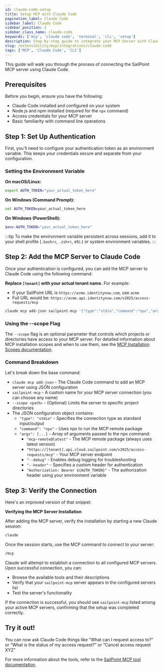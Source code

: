 ```yaml
---
id: claude-code-setup
title: Setup MCP with Claude Code
pagination_label: Claude Code
sidebar_label: Claude Code
sidebar_position: 2
sidebar_class_name: claude-code
keywords: ['mcp', 'claude code', 'terminal', 'cli', 'setup']
description: Step-by-step guide to integrate your MCP Server with Claude Code for terminal-based development workflows
slug: /extensibility/mcp/integrations/claude-code
tags: ['MCP', 'Claude Code', 'CLI']
---
```


This guide will walk you through the process of connecting the SailPoint MCP server using Claude Code.

## Prerequisites

Before you begin, ensure you have the following:

- Claude Code installed and configured on your system
- Node.js and npm installed (required for the `npx` command)
- Access credentials for your MCP server
- Basic familiarity with command line operations

## Step 1: Set Up Authentication

First, you'll need to configure your authentication token as an environment variable. This keeps your credentials secure and separate from your configuration.

### Setting the Environment Variable

**On macOS/Linux:**

```bash
export AUTH_TOKEN="your_actual_token_here"
```

**On Windows (Command Prompt):**

```cmd
set AUTH_TOKEN=your_actual_token_here
```

**On Windows (PowerShell):**

```powershell
$env:AUTH_TOKEN="your_actual_token_here"
```

:::tip
To make the environment variable persistent across sessions, add it to your shell profile (`.bashrc`, `.zshrc`, etc.) or system environment variables.
:::

## Step 2: Add the MCP Server to Claude Code

Once your authentication is configured, you can add the MCP server to Claude Code using the following command:

**Replace `[tenant]` with your actual tenant name.** For example:

- If your SailPoint URL is `https://acme.identitynow.com`, use `acme`
- Full URL would be: `https://acme.api.identitynow.com/v2025/access-requests/mcp`

```bash
claude mcp add-json sailpoint-mcp '{"type":"stdio","command":"npx","args":["mcp-remote@latest","https://[tenant].api.cloud.sailpoint.com/v2025/access-requests/mcp","--header","Authorization: Bearer ${AUTH_TOKEN}"]}'
```

### Using the --scope Flag

The `--scope` flag is an optional parameter that controls which projects or directories have access to your MCP server. For detailed information about MCP installation scopes and when to use them, see the [MCP Installation Scopes documentation](https://docs.anthropic.com/en/docs/claude-code/mcp#mcp-installation-scopes).

### Command Breakdown

Let's break down the base command:

- `claude mcp add-json` - The Claude Code command to add an MCP server using JSON configuration
- `sailpoint-mcp` - A custom name for your MCP server connection (you can choose any name)
- `--scope <path>` - (Optional) Limits the server to specific project directories
- The JSON configuration object contains:
  - `"type": "stdio"` - Specifies the connection type as standard input/output
  - `"command": "npx"` - Uses npx to run the MCP remote package
  - `"args": [...]` - Array of arguments passed to the npx command:
    - `"mcp-remote@latest"` - The MCP remote package (always uses latest version)
    - `"https://[tenant].api.cloud.sailpoint.com/v2025/access-requests/mcp"` - Your MCP server endpoint
    - `"--debug"` - Enables debug logging for troubleshooting
    - `"--header"` - Specifies a custom header for authentication
    - `"Authorization: Bearer ${AUTH_TOKEN}"` - The authorization header using your environment variable

## Step 3: Verify the Connection

Here's an improved version of that snippet:

**Verifying the MCP Server Installation**

After adding the MCP server, verify the installation by starting a new Claude session:

```bash
claude
```

Once the session starts, use the MCP command to connect to your server:

```bash
/mcp
```

Claude will attempt to establish a connection to all configured MCP servers. Upon successful connection, you can:

- Browse the available tools and their descriptions
- Verify that your `sailpoint-mcp` server appears in the configured servers list
- Test the server's functionality

If the connection is successful, you should see `sailpoint-mcp` listed among your active MCP servers, confirming that the setup was completed correctly.

## **Try it out!**

You can now ask Claude Code things like "What can I request access to?” or “What is the status of my access request?” or “Cancel access request XYZ”

For more information about the tools, refer to the [SailPoint MCP tool documentation](../available-tools.mdx).
